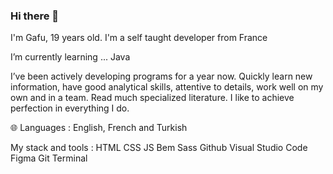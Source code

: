 ### Hi there 👋

I'm Gafu, 19 years old. I'm a self taught developer from France 

I’m currently learning ... Java


I’ve been actively developing programs for a year now. Quickly learn new information, have good analytical skills, attentive to details, work well on my own and in a team. Read much specialized literature. I like to achieve perfection in everything I do.

🌐 Languages : English, French and Turkish

My stack and tools :
HTML  CSS  JS  Bem  Sass  Github  Visual Studio Code  Figma  Git  Terminal 

<!--
**GafuGT/GafuGT** is a ✨ _special_ ✨ repository because its `README.md` (this file) appears on your GitHub profile.

Here are some ideas to get you started:

- 🔭 I’m currently working on ...
- 🌱 I’m currently learning ...
- 👯 I’m looking to collaborate on ...
- 🤔 I’m looking for help with ...
- 💬 Ask me about ...
- 📫 How to reach me: ...
- 😄 Pronouns: ...
- ⚡ Fun fact: ...
-->
